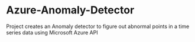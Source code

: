 # Azure-Anomaly-Detector
Project creates an Anomaly detector to figure out abnormal points in a time series data using Microsoft Azure API
